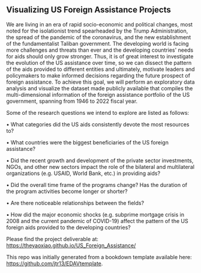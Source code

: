 ## Visualizing US Foreign Assistance Projects 

We are living in an era of rapid socio-economic and political changes, most noted for the isolationist trend spearheaded by the Trump Administration, the spread of the pandemic of the coronavirus, and the new establishment of the fundamentalist Taliban government. The developing world is facing more challenges and threats than ever and the developing countries' needs for aids should only grow stronger. Thus, it is of great interest to investigate the evolution of the US assistance over time, so we can dissect the pattern of the aids provided to different entities and ultimately, motivate leaders and policymakers to make informed decisions regarding the future prospect of foreign assistance. To achieve this goal, we will perform an exploratory data analysis and visualize the dataset made publicly available that compiles the multi-dimensional information of the foreign assistance portfolio of the US government, spanning from 1946 to 2022 fiscal year.

Some of the research questions we intend to explore are listed as follows:

• What categories did the US aids consistently devote the most resources to?

• What countries were the biggest beneficiaries of the US foreign assistance?

• Did the recent growth and development of the private sector investments, NGOs, and other new sectors impact the role of the bilateral and multilateral organizations (e.g. USAID, World Bank, etc.) in providing aids?

• Did the overall time frame of the programs change? Has the duration of the program activities become longer or shorter?

• Are there noticeable relationships between the fields?

• How did the major economic shocks (e.g. subprime mortgage crisis in 2008 and the current pandemic of COVID-19) affect the pattern of the US foreign aids provided to the developing countries?

Please find the project deliverable at: https://theyaoxiao.github.io/US_Foreign_Assistance/

This repo was initially generated from a bookdown template available here: https://github.com/jtr13/EDAVtemplate.